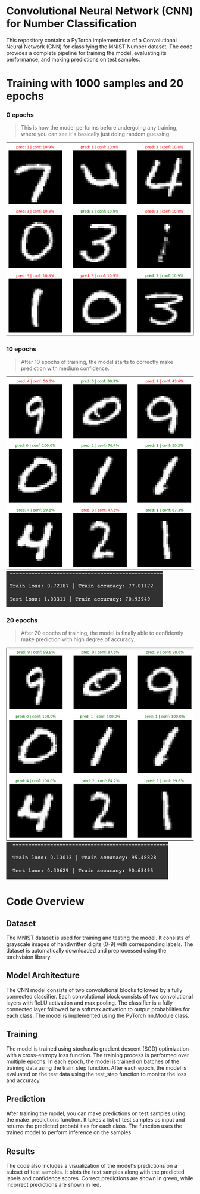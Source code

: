 # Convolutional Neural Network (CNN) for Number Classification

This repository contains a PyTorch implementation of a Convolutional Neural Network (CNN) for classifying the MNIST Number dataset. 
The code provides a complete pipeline for training the model, evaluating its performance, and making predictions on test samples.


# Training with 1000 samples and 20 epochs

### 0 epochs
> This is how the model performs before undergoing any training, where you can see it's basically just doing random guessing.

![before](static/0_before.png)


### 10 epochs
> After 10 epochs of training, the model starts to correctly make prediction with medium confidence.

![10 epoch](static/10_epoch_plot.png)
![10 epoch loss](static/10_epoch_loss.png)



### 20 epochs
> After 20 epochs of training, the model is finally able to confidently make prediction with high degree of accuracy.

![20 epoch](static/20_epoch_plot.png)
![20 epoch loss](static/20_epoch_loss.png)







# Code Overview
## Dataset

The MNIST dataset is used for training and testing the model. It consists of grayscale images of handwritten digits (0-9) with corresponding labels. The dataset is automatically downloaded and preprocessed using the torchvision library.

## Model Architecture

The CNN model consists of two convolutional blocks followed by a fully connected classifier. Each convolutional block consists of two convolutional layers with ReLU activation and max pooling. The classifier is a fully connected layer followed by a softmax activation to output probabilities for each class. The model is implemented using the PyTorch nn.Module class.

## Training

The model is trained using stochastic gradient descent (SGD) optimization with a cross-entropy loss function. The training process is performed over multiple epochs. In each epoch, the model is trained on batches of the training data using the train_step function. After each epoch, the model is evaluated on the test data using the test_step function to monitor the loss and accuracy.

## Prediction

After training the model, you can make predictions on test samples using the make_predictions function. It takes a list of test samples as input and returns the predicted probabilities for each class. The function uses the trained model to perform inference on the samples.

## Results

The code also includes a visualization of the model's predictions on a subset of test samples. It plots the test samples along with the predicted labels and confidence scores. Correct predictions are shown in green, while incorrect predictions are shown in red.




